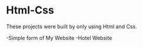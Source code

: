 # Html-Css
These projects were built by only using Html and Css.

-Simple form of My Website
-Hotel Website
